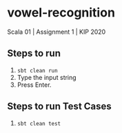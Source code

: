 # vowel-recognition
Scala 01 | Assignment 1 | KIP 2020

## Steps to run
1. `sbt clean run`
2. Type the input string
3. Press Enter.

## Steps to run Test Cases
1. `sbt clean test`
